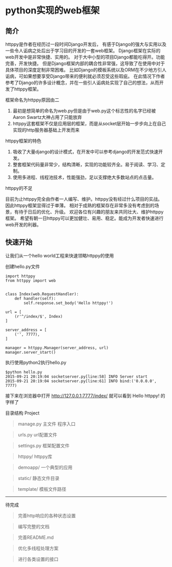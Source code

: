 # python实现的web框架

## 简介

httppy是作者在经历过一段时间Django开发后，
有感于Django的强大与实用以及一些令人诟病之处后出于学习目的开发的一套web框架。
Django框架在实际的web开发中是非常快捷、实用的。
对于大中小型的项目Django都能吃得开。功能完善，开发快捷。
但是Django框架内部的耦合性非常强，这导致了在使用中对于具体项目的深度定制非常困难。
比如Django的模板系统以及ORM在不少地方引人诟病，可如果想要享受Django带来的便利就必须忍受这些瑕疵。
在此情况下作者参考了Django的许多设计概念，并在一些引人诟病处实现了自己的想法，从而开发了httppy框架。

框架命名为httppy原因由二

1. 最初是想简单的命名为web.py但是由于web.py这个标志性的名字已经被Aaron Swartz大神占用了只能放弃
2. httppy这套框架不仅是应用层的框架，而是从socket层开始一步步向上在自己实现的http服务器基础上开发而来

httppy框架的特色

1. 吸收了大量django的设计模式，在开发中可以参考django的开发范式快速开发。
2. 整套框架代码量非常少，结构清晰，实现的功能较齐全。易于阅读、学习、定制。
3. 使用多进程、线程池技术，性能强劲，足以支撑绝大多数站点的点击量。

httppy的不足

目前为止httppy完全由作者一人编写、维护。httppy没有经过什么项目的实战。因此httppy框架显得过于单薄。
相对于成熟的框架存在非常多没有考虑到的场景，有待于日后的优化、升级。
欢迎各位有兴趣的朋友来共同壮大、维护httppy框架。
希望有朝一日httppy可以更加健壮、易用、稳定。能成为开发者快速进行web开发的利器。


## 快速开始

让我们从一个hello world工程来快速领略httppy的使用

创建hello.py文件

    import httppy
    from httppy import web
    
    
    class Index(web.RequestHandler):
        def handler(self):
            self.response.set_body('Hello httppy!')

    url = [
        (r'^/index/$', Index)
    ]

    server_address = [
        ('', 7777),
    ]
    
    manager = httppy.Manager(server_address, url)
    manager.server_start()

 
执行使用python2执行hello.py

    $python hello.py
    2015-09-21 20:19:04 socketserver.py[line:58] INFO Server start
    2015-09-21 20:19:04 socketserver.py[line:61] INFO bind:('0.0.0.0', 7777)

接下来在浏览器中打开 http://127.0.0.1:7777/index/ 就可以看到 Hello httppy! 的字样了


目录结构
Project
>manage.py 主文件 程序入口

>urls.py url配置文件

>settings.py 框架配置文件

>httppy/ httppy库

>demoapp/ 一个典型的应用

>static/ 静态文件目录

>template/ 模板文件路径

----------------------


待完成
> 完善http响应的各种状态设置

> 编写完整的文档

> 完善README.md

> 优化多线程处理方案

> 进行各类设置的接口



